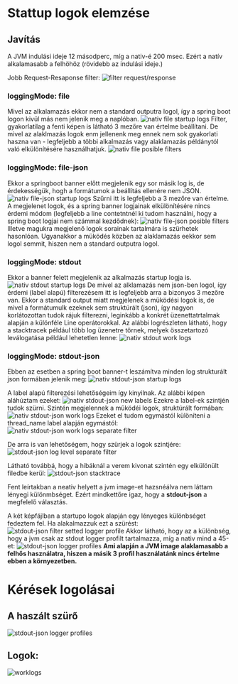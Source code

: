 # Stattup logok elemzése

## Javítás
A JVM indulási ideje 12 másodperc, míg a nativ-é 200 msec.
Ezért a natív alkalamasabb a felhöhöz (rövidebb az indulási ideje.)

Jobb Request-Resaponse filter:
![filter request/response](./screenshots/filter_request_response.PNG "Request/Response szürő")


### loggingMode: file
Mivel az alkalamazás ekkor nem a standard outputra logol, így a  spring boot logon kivül más nem jelenik meg a naplóban.
![nativ file startup logs](./screenshots/startup_nativ_file.PNG "Nativ file: indulási logok")
Filter, gyakorlatilag a fenti képen is látható 3 mezőre van értelme beállítani. De mivel az alaklmazás logok enm jellenenk meg ennek nem sok gyakorlati haszna van - legfeljebb a többi alkalmazás vagy alaklamazás példánytól való elkülönítésére használhatjuk.
![nativ file posible filters](./screenshots/filter_nativ_file.PNG "Nativ file: lehetséges filterezés")

### loggingMode: file-json
Ekkor a springboot banner előtt megjelenik egy sor másik log is, de érdekességük, hogh a formátumok a beállítás ellenére nem JSON. 
![nativ file-json startup logs](./screenshots/startup_nativ_file-json.PNG "Nativ file-json: indulási logok")
Szűrni itt is legfeljebb a 3 mezőre van értelme. A megjelenet logok, és a spring banner logjainak elkülönítésére nincs érdemi módom (legfeljebb a line contetntnél ki tudom használni, hogy a spring boot logjai nem számmal kezdődnek):
![nativ file-json posible filters](./screenshots/filter_nativ_file-json.PNG "Nativ file-json: lehetséges filterezés")
Illetve magukra megjelenő logok sorainak tartalmára is szürhetek hasonlóan.
Ugyanakkor a müködés közben az alaklamazás eekkor sem logol semmit, hiszen nem a standard outputra logol.

### loggingMode: stdout
Ekkor a banner felett megjelenik az alkalmazás startup logja is.
![nativ stdout startup logs](./screenshots/startup_nativ_stdout.PNG "Nativ stdout: indulási logok")
De mivel az alklamazás nem json-ben logol, így érdemi (label alapú) filterezésem itt is legfeljebb arra a bizonyos 3 mezőre van. Ekkor a standard output miatt megjelenek a müködési logok is, de mivel a formátumulk ezeknek sem struktúrált (json), így nagyon korlátozottan tudok rájuk filterezni, leginkább a konkrét üzenettatrtalmak alapján a különféle Line operátorokkal. Az alábbi logrészleten látható, hogy a stacktracek például több log üzenetre törnek, melyek összetartozó leválogatása például lehetetlen lenne:
![nativ stdout work logs](./screenshots/work_nativ_stdout.PNG "Nativ stdout: munka logok")

### loggingMode: stdout-json
Ebben az esetben a spring boot banner-t leszámítva minden log strukturált json formában jelenik meg:
![nativ stdout-json startup logs](./screenshots/startup_nativ_stdout-json.PNG "Nativ stdout-json: indulási logok")

A label alapú filterezési lehetőségeim így kinyilnak. Az alábbi képen aláhúztam ezeket:
![nativ stdout-json new labels](./screenshots/new_labels_nativ_stdout-json.PNG "Nativ stdout-json: új címkék")
Ezekre a label-ek szintjén tudok szürni.
Szintén megjelennek a működéi logok, struktúrált formában:
![nativ stdout-json work logs](./screenshots/work_nativ_stdout-json.PNG "Nativ stdout-json: működési logok")
Ezeket el tudom egymástól különíteni a thread_name label alapján egymástól: 
![nativ stdout-json work logs separate filter](./screenshots/filter_separate_worklogs.PNG "Nativ stdout-json: működési logok és a startup logok elvéálasztása")

De arra is van lehetőségem, hogy szürjek a logok szintjére: 
![stdout-json log level separate filter](./screenshots/filter_separate_loglevels.PNG "stdout-json: logszintek szétválasztása")

Látható továbbá, hogy a hibáknál a verem kivonat szintén egy elkülönült filedbe kerül:
![stdout-json stacktrace](./screenshots/stacktrace.PNG "stdout-json: verem kivonat a stack_trace mezőben")
 
Fent leírtakban a neativ helyett a jvm image-et hazsnéálva nem láttam lényegi különmbséget. Ezért mindkettőre igaz, hogy a **stdout-json** a megfelelő választás.

A két képfájlban a startupo logok alapján egy lényeges különbséget fedeztem fel. Ha alakalmazzuk ezt a szürést:
![stdout-json filter setted logger profile](./screenshots/filter_profile.PNG "stdout-json:szürés a log profilokat mutató startup üzenetre")
Akkor látható, hogy az a különbség, hogy a jvm csak az stdout logger profilt tartalmazza, míg a nativ mind a 45-et:
![stdout-json logger profiles](./screenshots/logger_profils.PNG "stdout-json: a két eltérő log üzenet")
**Ami alapján a JVM image alaklamasabb a felhős használatra, hiszen a másik 3 profil használatánk nincs értelme ebben a környezetben.**

# Kérések logolásai
## A haszált szürő
![stdout-json logger profiles](./screenshots/filter_worklogs.PNG "Munkalogok szürése (export spans hibák nélkül)")
## Logok:
![worklogs](./screenshots/worklogs.PNG "Formázott, szürt munkalogok")
